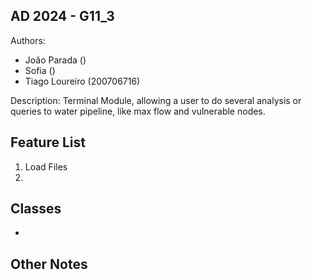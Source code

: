 ## AD 2024 - G11_3
 
Authors: 
- João Parada ()
- Sofia ()
- Tiago Loureiro (200706716)

Description: Terminal Module, allowing a user to do several analysis or queries to water pipeline, like max flow and vulnerable nodes. 

## Feature List
1) Load Files
2)

## Classes
- 

## Other Notes